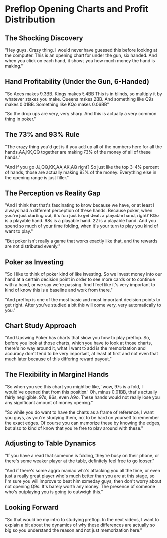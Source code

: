 # Preflop Opening Charts and Profit Distribution

## The Shocking Discovery

"Hey guys. Crazy thing. I would never have guessed this before looking at the computer. This is an opening chart for under the gun, six handed. And when you click on each hand, it shows you how much money the hand is making."

## Hand Profitability (Under the Gun, 6-Handed)

"So Aces makes 9.3BB. Kings makes 5.4BB This is in blinds, so multiply it by whatever stakes you make. Queens makes 2BB. And something like Q9s makes 0.01BB. Something like KQo makes 0.06BB"

"So the drop ups are very, very sharp. And this is actually a very common thing in poker."

## The 73% and 93% Rule

"The crazy thing you'd get is if you add up all of the numbers here for all the hands,AA,KK,QQ together are making 73% of the money of all of these hands."

"And if you go JJ,QQ,KK,AA,AK,AQ right? So just like the top 3-4% percent of hands, those are actually making 93% of the money. Everything else in the opening range is just filler."

## The Perception vs Reality Gap

"And I think that that's fascinating to know because we have, or at least I always had a different perception of these hands. Because poker, when you're just starting out, it's fun just to get dealt a playable hand, right? KQo is a playable hand. 98s is a playable hand. 22 is a playable hand. And you spend so much of your time folding, when it's your turn to play you kind of want to play."

"But poker isn't really a game that works exactly like that, and the rewards are not distributed evenly."

## Poker as Investing

"So I like to think of poker kind of like investing. So we invest money into our hand at a certain decision point in order to see more cards or to continue with a hand, or we say we're passing. And I feel like it's very important to kind of know this is a baseline and work from there."

"And preflop is one of the most basic and most important decision points to get right. After you've studied a bit this will come very, very automatically to you."

## Chart Study Approach

"And Upswing Poker has charts that show you how to play preflop. So, before you look at those charts, which you have to look at those charts, there's no way around it, what I want to add is the memorization and accuracy don't tend to be very important, at least at first and not even that much later because of this differing reward payout."

## The Flexibility in Marginal Hands

"So when you see this chart you might be like, 'wow, 97s is a fold, I would've opened that from this position.' Oh, minus 0.01BB, that's actually fairly negligible. 97s, 86s, even A9o. These hands would not really lose you any significant amount of money opening."

"So while you do want to have the charts as a frame of reference, I want you guys, as you're studying them, not to be hard on yourself to remember the exact edges. Of course you can memorize these by knowing the edges, but also to kind of know that you're free to play around with these."

## Adjusting to Table Dynamics

"If you have a read that someone is folding, they're busy on their phone, or there's some weaker player at the table, definitely feel free to go looser."

"And if there's some aggro maniac who's attacking you all the time, or even just a really great player who's much better than you are at this stage, so I'm sure you will improve to beat him someday guys, then don't worry about not opening Q9s. It's barely worth any money. The presence of someone who's outplaying you is going to outweigh this."

## Looking Forward

"So that would be my intro to studying preflop. In the next videos, I want to explain a bit about the dynamics of why these differences are actually so big so you understand the reason and not just memorization here."